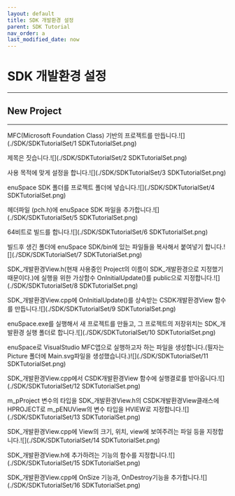 ```yaml
---
layout: default
title: SDK 개발환경 설정
parent: SDK Tutorial
nav_order: a
last_modified_date: now
---
```


# **SDK 개발환경 설정**

---

## **New Project**

---

MFC(Microsoft Foundation Class) 기반의 프로젝트를 만듭니다.![](./SDK/SDKTutorialSet/1 SDKTutorialSet.png)

제목은 짓습니다.![](./SDK/SDKTutorialSet/2 SDKTutorialSet.png)

사용 목적에 맞게 설정을 합니다.![](./SDK/SDKTutorialSet/3 SDKTutorialSet.png)

enuSpace SDK 폴더를 프로젝트 폴더에 넣습니다.![](./SDK/SDKTutorialSet/4 SDKTutorialSet.png)

헤더파일 \(pch.h\)에 enuSpace SDK 파일을 추가합니다.![](./SDK/SDKTutorialSet/5 SDKTutorialSet.png)

64비트로 빌드를 합니다.![](./SDK/SDKTutorialSet/6 SDKTutorialSet.png)

빌드후 생긴 폴더에 enuSpace SDK/bin에 있는 파일들을 복사해서 붙여넣기 합니다.![](./SDK/SDKTutorialSet/7 SDKTutorialSet.png)

SDK_개발환경View.h(현재 사용중인 Project의 이름이 SDK_개발환경으로 지정했기 때문이다.)에 실행을 위한 가상함수 OnInitialUpdate()를 public으로 지정합니다.![](./SDK/SDKTutorialSet/8 SDKTutorialSet.png)

SDK_개발환경View.cpp에 OnInitialUpdate()를 상속받는 CSDK개발환경View 함수를 만듭니다.![](./SDK/SDKTutorialSet/9 SDKTutorialSet.png)

enuSpace.exe를 실행해서 새 프로젝트를 만들고, 그 프로젝트의 저장위치는 SDK_개발환경 실행 폴더로 합니다.![](./SDK/SDKTutorialSet/10 SDKTutorialSet.png)

enuSpace로 VisualStudio MFC앱으로 실행하고자 하는 파일을 생성합니다.(필자는 Picture 폴더에 Main.svg파일을 생성했습니다.)![](./SDK/SDKTutorialSet/11 SDKTutorialSet.png)

SDK_개발환경View.cpp에서 CSDK개발환경View 함수에 실행결로를 받아옵니다.![](./SDK/SDKTutorialSet/12 SDKTutorialSet.png)

m_pProject 변수의 타입을 SDK_개발환경View.h의 CSDK개발환경View클래스에 HPROJECT로 m_pENUView의 변수 타입을 HVIEW로 지정합니다.![](./SDK/SDKTutorialSet/13 SDKTutorialSet.png)

SDK_개발환경View.cpp에 View의 크기, 위치, view에 보여주려는 파일 등을 지정합니다.![](./SDK/SDKTutorialSet/14 SDKTutorialSet.png)

SDK_개발환경View.h에 추가하려는 기능의 함수를 지정합니다.![](./SDK/SDKTutorialSet/15 SDKTutorialSet.png)

SDK_개발환경View.cpp에 OnSize 기능과, OnDestroy기능을 추가합니다.![](./SDK/SDKTutorialSet/16 SDKTutorialSet.png)